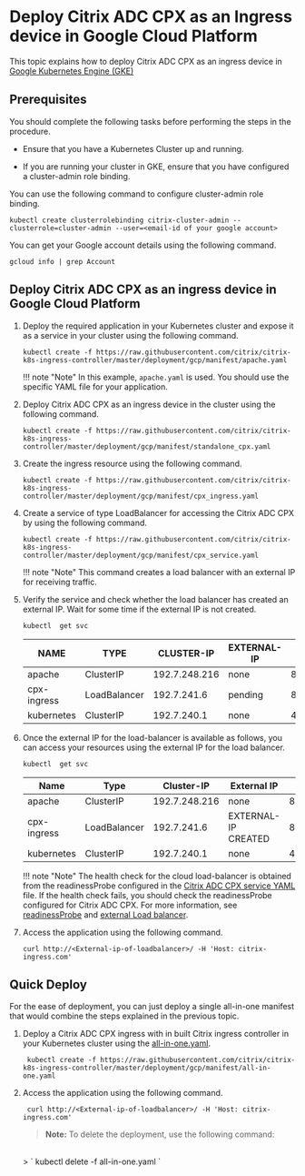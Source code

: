 # Deploy Citrix ADC CPX as an Ingress device in Google Cloud Platform

This topic explains how to deploy Citrix ADC CPX as an ingress device in [Google Kubernetes Engine (GKE)](https://cloud.google.com/kubernetes-engine/)

## Prerequisites

You should complete the following tasks before performing the steps in the procedure.

-  Ensure that you have a Kubernetes Cluster up and running.

-  If you are running your cluster in GKE, ensure that you have configured a cluster-admin role binding.

You can use the following command to configure cluster-admin role binding.

    kubectl create clusterrolebinding citrix-cluster-admin --clusterrole=cluster-admin --user=<email-id of your google account>

You can get your Google account details using the following command.

    gcloud info | grep Account

## Deploy Citrix ADC CPX as an ingress device in Google Cloud Platform

1.  Deploy the required application in your Kubernetes cluster and expose it as a service in your cluster using the following command.

        kubectl create -f https://raw.githubusercontent.com/citrix/citrix-k8s-ingress-controller/master/deployment/gcp/manifest/apache.yaml
  
    !!! note "Note"
        In this example, ``apache.yaml`` is used. You should use the specific YAML file for your application.

1.  Deploy Citrix ADC CPX as an ingress device in the cluster using the following command.

        kubectl create -f https://raw.githubusercontent.com/citrix/citrix-k8s-ingress-controller/master/deployment/gcp/manifest/standalone_cpx.yaml

1.  Create the ingress resource using the following command.

        kubectl create -f https://raw.githubusercontent.com/citrix/citrix-k8s-ingress-controller/master/deployment/gcp/manifest/cpx_ingress.yaml

1.  Create a service of type LoadBalancer for accessing the Citrix ADC CPX by using the following command.

        kubectl create -f https://raw.githubusercontent.com/citrix/citrix-k8s-ingress-controller/master/deployment/gcp/manifest/cpx_service.yaml

    !!! note "Note"
        This command creates a load balancer with an external IP for receiving traffic.

1.  Verify the service and check whether the load balancer has created an external IP. Wait for some time if the external IP is not created.

        kubectl  get svc

    |NAME | TYPE | CLUSTER-IP | EXTERNAL-IP | PORT(S) | AGE |
    | --- | ---| ----| ----| ----| ----|
    |apache | ClusterIP |192.7.248.216 |none |  80/TCP | 2m |
    |cpx-ingress |LoadBalancer | 192.7.241.6 |  pending | 80:32258/TCP,443:32084/TCP | 2m|
    |kubernetes |ClusterIP |192.7.240.1 |none | 443/TCP | 22h|

1.  Once the external IP for the load-balancer is available as follows, you can access your resources using the external IP for the load balancer.

        kubectl  get svc

    |Name | Type | Cluster-IP | External IP| Port(s) | Age |
    |-----| -----| -------| -----| -----| ----|
    |apache| ClusterIP|192.7.248.216|none|80/TCP |3m|
    |cpx-ingress|LoadBalancer|192.7.241.6|EXTERNAL-IP CREATED|80:32258/TCP,443:32084/TCP|3m|
    |kubernetes| ClusterIP| 192.7.240.1|none|443/TCP|22h|`

    !!! note "Note"
        The health check for the cloud load-balancer is obtained from the readinessProbe configured in the [Citrix ADC CPX service YAML](https://github.com/citrix/citrix-k8s-ingress-controller/blob/master/deployment/azure/manifest/cpx_service.yaml) file. If the health check fails, you should check the readinessProbe configured for Citrix ADC CPX.
        For more information, see [readinessProbe](https://kubernetes.io/docs/tasks/configure-pod-container/configure-liveness-readiness-probes/#define-readiness-probes) and [external Load balancer](https://kubernetes.io/docs/tasks/access-application-cluster/create-external-load-balancer/).

1.  Access the application using the following command.

        curl http://<External-ip-of-loadbalancer>/ -H 'Host: citrix-ingress.com'

## Quick Deploy

For the ease of deployment, you can just deploy a single all-in-one manifest that would combine the steps explained in the previous topic.


1. Deploy a Citrix ADC CPX ingress with in built Citrix ingress controller in your Kubernetes cluster using the [all-in-one.yaml](https://github.com/citrix/citrix-k8s-ingress-controller/blob/master/deployment/gcp/manifest/all-in-one.yaml).

        kubectl create -f https://raw.githubusercontent.com/citrix/citrix-k8s-ingress-controller/master/deployment/gcp/manifest/all-in-one.yaml

2. Access the application using the following command.

        curl http://<External-ip-of-loadbalancer>/ -H 'Host: citrix-ingress.com'

    >**Note:**
    >To delete the deployment, use the following command:
    </br>
    > ` kubectl delete -f all-in-one.yaml `
